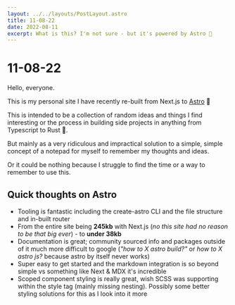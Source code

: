 ```yaml
---
layout: ../../layouts/PostLayout.astro
title: 11-08-22
date: 2022-08-11
excerpt: What is this? I'm not sure - but it's powered by Astro 🚀
---
```


# 11-08-22

Hello, everyone.

This is my personal site I have recently re-built from Next.js to [Astro](https://astro.build) 🚀

This is intended to be a collection of random ideas and things I find interesting or the process in building side projects in anything from Typescript to Rust 🦀. 

But mainly as a very ridiculous and impractical solution to a simple, simple concept of a notepad for myself to remember my thoughts and ideas.

Or it could be nothing because I struggle to find the time or a way to remember to use this.

## Quick thoughts on Astro
- Tooling is fantastic including the create-astro CLI and the file structure and in-built router
- From the entire site being __245kb__ with Next.js (*no this site had no reason to be that big ever*) - to __under 38kb__
- Documentation is great; community sourced info and packages outside of it much more difficult to google (*"how to X astro build?"* or *how to X astro js?* because astro by itself never works)
- Super easy to get started and the markdown integration is so beyond simple vs something like Next & MDX it's incredible
- Scoped component styling is really great, wish SCSS was supporting within the style tag (mainly missing nesting). Possibly some better styling solutions for this as I look into it more